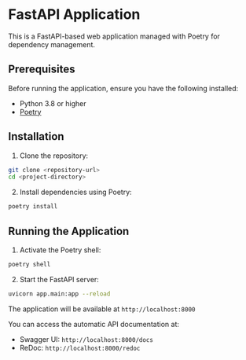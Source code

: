 # FastAPI Application

This is a FastAPI-based web application managed with Poetry for dependency management.

## Prerequisites

Before running the application, ensure you have the following installed:
- Python 3.8 or higher
- [Poetry](https://python-poetry.org/docs/#installation)

## Installation

1. Clone the repository:
```bash
git clone <repository-url>
cd <project-directory>
```

2. Install dependencies using Poetry:
```bash
poetry install
```

## Running the Application

1. Activate the Poetry shell:
```bash
poetry shell
```

2. Start the FastAPI server:
```bash
uvicorn app.main:app --reload
```

The application will be available at `http://localhost:8000`

You can access the automatic API documentation at:
- Swagger UI: `http://localhost:8000/docs`
- ReDoc: `http://localhost:8000/redoc`